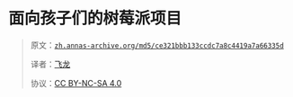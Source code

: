 # 面向孩子们的树莓派项目

> 原文：[`zh.annas-archive.org/md5/ce321bbb133ccdc7a8c4419a7a66335d`](https://zh.annas-archive.org/md5/ce321bbb133ccdc7a8c4419a7a66335d)
> 
> 译者：[飞龙](https://github.com/wizardforcel)
> 
> 协议：[CC BY-NC-SA 4.0](http://creativecommons.org/licenses/by-nc-sa/4.0/)